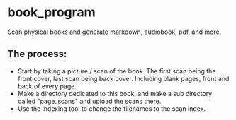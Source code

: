 # book_program
Scan physical books and generate markdown, audiobook, pdf, and more.

## The process:
- Start by taking a picture / scan of the book. The first scan being the front cover, last scan being back cover. Including blank pages, front and back of every page.
- Make a directory dedicated to this book, and make a sub directory called "page_scans" and upload the scans there.
- Use the indexing tool to change the filenames to the scan index.


